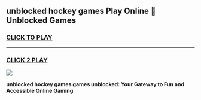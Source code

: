 
## unblocked hockey games Play Online 👋 Unblocked Games
<h3>
<a href="https://premium.freeplayer.one?title=unblocked_hockey_games&ref=19F">CLICK TO PLAY</a></h3>
<hr>

<h3>
<a href="https://premium.freeplayer.one?title=unblocked_hockey_games&ref=19F">CLICK 2 PLAY</a>
  
</h3>

<a href="https://premium.freeplayer.one?title=unblocked_hockey_games&ref=19F"><img src="https://clearcache.store/games.png"></a>


**unblocked hockey games games unblocked: Your Gateway to Fun and Accessible Online Gaming**
